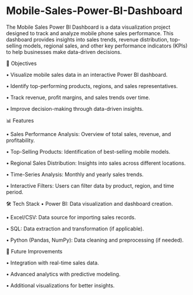 # Mobile-Sales-Power-BI-Dashboard
The Mobile Sales Power BI Dashboard is a data visualization project designed to track and analyze mobile phone sales performance. This dashboard provides insights into sales trends, revenue distribution, top-selling models, regional sales, and other key performance indicators (KPIs) to help businesses make data-driven decisions.

🎯 Objectives

•	Visualize mobile sales data in an interactive Power BI dashboard.

•	Identify top-performing products, regions, and sales representatives.

•	Track revenue, profit margins, and sales trends over time.

•	Improve decision-making through data-driven insights.

📊 Features

•	Sales Performance Analysis: Overview of total sales, revenue, and profitability.

•	Top-Selling Products: Identification of best-selling mobile models.

•	Regional Sales Distribution: Insights into sales across different locations.

•	Time-Series Analysis: Monthly and yearly sales trends.

•	Interactive Filters: Users can filter data by product, region, and time period.

🛠️ Tech Stack
   •	Power BI: Data visualization and dashboard creation.
   
   •	Excel/CSV: Data source for importing sales records.
   
   •	SQL: Data extraction and transformation (if applicable).
   
   •	Python (Pandas, NumPy): Data cleaning and preprocessing (if needed).

📌 Future Improvements

•	Integration with real-time sales data.

•	Advanced analytics with predictive modeling.

•	Additional visualizations for better insights.

